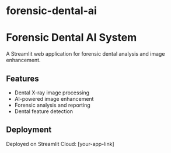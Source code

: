 # forensic-dental-ai
# Forensic Dental AI System

A Streamlit web application for forensic dental analysis and image enhancement.

## Features
- Dental X-ray image processing
- AI-powered image enhancement
- Forensic analysis and reporting
- Dental feature detection

## Deployment
Deployed on Streamlit Cloud: [your-app-link]
